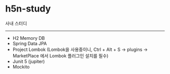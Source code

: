 # h5n-study
사내 스터디

---
- H2 Memory DB
- Spring Data JPA
- Project Lombok (Lombok을 사용중이니, Ctrl + Alt + S -> plugins -> MarketPlace 에서 Lombok 플러그인 설치를 필수)
- Junit 5 (jupiter) 
- Mockito